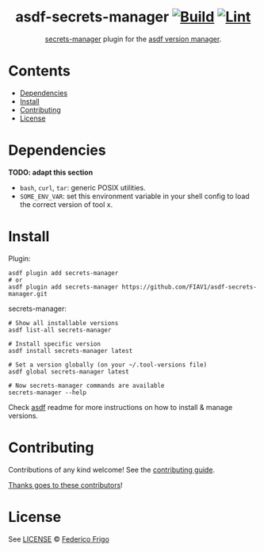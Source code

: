 <div align="center">

# asdf-secrets-manager [![Build](https://github.com/FIAV1/asdf-secrets-manager/actions/workflows/build.yml/badge.svg)](https://github.com/FIAV1/asdf-secrets-manager/actions/workflows/build.yml) [![Lint](https://github.com/FIAV1/asdf-secrets-manager/actions/workflows/lint.yml/badge.svg)](https://github.com/FIAV1/asdf-secrets-manager/actions/workflows/lint.yml)

[secrets-manager](https://github.com/FIAV1/asdf-secrets-manager) plugin for the [asdf version manager](https://asdf-vm.com).

</div>

# Contents

- [Dependencies](#dependencies)
- [Install](#install)
- [Contributing](#contributing)
- [License](#license)

# Dependencies

**TODO: adapt this section**

- `bash`, `curl`, `tar`: generic POSIX utilities.
- `SOME_ENV_VAR`: set this environment variable in your shell config to load the correct version of tool x.

# Install

Plugin:

```shell
asdf plugin add secrets-manager
# or
asdf plugin add secrets-manager https://github.com/FIAV1/asdf-secrets-manager.git
```

secrets-manager:

```shell
# Show all installable versions
asdf list-all secrets-manager

# Install specific version
asdf install secrets-manager latest

# Set a version globally (on your ~/.tool-versions file)
asdf global secrets-manager latest

# Now secrets-manager commands are available
secrets-manager --help
```

Check [asdf](https://github.com/asdf-vm/asdf) readme for more instructions on how to
install & manage versions.

# Contributing

Contributions of any kind welcome! See the [contributing guide](contributing.md).

[Thanks goes to these contributors](https://github.com/FIAV1/asdf-secrets-manager/graphs/contributors)!

# License

See [LICENSE](LICENSE) © [Federico Frigo](https://github.com/FIAV1/)
